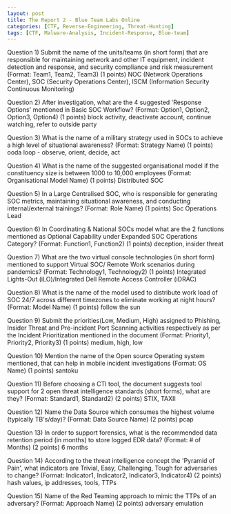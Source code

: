 ```yaml
---
layout: post
title: The Report 2 - Blue Team Labs Online
categories: [CTF, Reverse-Engineering, Threat-Hunting]
tags: [CTF, Malware-Analysis, Incident-Response, Blue-team]
---
```


Question 1) Submit the name of the units/teams (in short form) that are responsible for maintaining network and other IT equipment, incident detection and response, and security compliance and risk measurement (Format: Team1, Team2, Team3) (1 points)
NOC (Network Operations Center), SOC (Security Operations Center), ISCM (Information Security Continuous Monitoring)

Question 2) After investigation, what are the 4 suggested 'Response Options' mentioned in Basic SOC Workflow? (Format: Option1, Option2, Option3, Option4) (1 points)
block activity, deactivate account, continue watching, refer to outside party

Question 3) What is the name of a military strategy used in SOCs to achieve a high level of situational awareness? (Format: Strategy Name) (1 points)
ooda loop - observe, orient, decide, act

Question 4) What is the name of the suggested organisational model if the constituency size is between 1000 to 10,000 employees (Format: Organisational Model Name) (1 points)
Distributed SOC

Question 5) In a Large Centralised SOC, who is responsible for generating SOC metrics, maintaining situational awareness, and conducting internal/external trainings? (Format: Role Name) (1 points)
Soc Operations Lead

Question 6) In Coordinating & National SOCs model what are the 2 functions mentioned as Optional Capability under Expanded SOC Operations Category? (Format: Function1, Function2) (1 points)
deception, insider threat

Question 7) What are the two virtual console technologies (in short form) mentioned to support Virtual SOC/ Remote Work scenarios during pandemics? (Format: Technology1, Technology2) (1 points)
Integrated Lights-Out (iLO)/Integrated Dell Remote Access Controller (iDRAC)

Question 8) What is the name of the model used to distribute work load of SOC 24/7 across different timezones to eliminate working at night hours? (Format: Model Name) (1 points)
follow the sun

Question 9) Submit the priorities(Low, Medium, High) assigned to Phishing, Insider Threat and Pre-incident Port Scanning activities respectively as per the Incident Prioritization mentioned in the document (Format: Priority1, Priority2, Priority3) (1 points)
medium, high, low

Question 10) Mention the name of the Open source Operating system mentioned, that can help in mobile incident investigations (Format: OS Name) (1 points)
santoku

Question 11) Before choosing a CTI tool, the document suggests tool support for 2 open threat intelligence standards (short forms), what are they? (Format: Standard1, Standard2) (2 points)
STIX, TAXII

Question 12) Name the Data Source which consumes the highest volume (typically TB's/day)? (Format: Data Source Name) (2 points)
pcap

Question 13) In order to support forensics, what is the recommended data retention period (in months) to store logged EDR data? (Format: # of Months) (2 points)
6 months

Question 14) According to the threat intelligence concept the 'Pyramid of Pain', what indicators are Trivial, Easy, Challenging, Tough for adversaries to change? (Format: Indicator1, Indicator2, Indicator3, Indicator4) (2 points)
hash values, ip addresses, tools, TTPs

Question 15) Name of the Red Teaming approach to mimic the TTPs of an adversary? (Format: Approach Name) (2 points)
adversary emulation